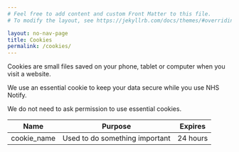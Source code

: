 ```yaml
---
# Feel free to add content and custom Front Matter to this file.
# To modify the layout, see https://jekyllrb.com/docs/themes/#overriding-theme-defaults

layout: no-nav-page
title: Cookies
permalink: /cookies/
---
```


Cookies are small files saved on your phone, tablet or computer when you visit a website.

We use an essential cookie to keep your data secure while you use NHS Notify.

We do not need to ask permission to use essential cookies.

| Name        | Purpose                        | Expires  |
| ----------- | ------------------------------ | -------- |
| cookie_name | Used to do something important | 24 hours |
